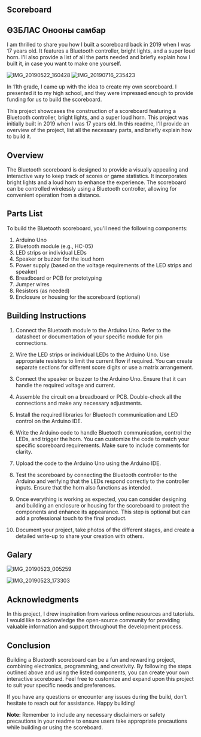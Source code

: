 ## Scoreboard
## ӨЗБЛАС Онооны самбар

I am thrilled to share you how I built a scoreboard back in 2019 when I was 17 years old. It features a Bluetooth controller, bright lights, and a super loud horn. I'll also provide a list of all the parts needed and briefly explain how I built it, in case you want to make one yourself.

![IMG_20190522_160428](https://user-images.githubusercontent.com/53986637/204053355-57f6b70d-31d1-415c-80c3-8af2ac9b2ae0.jpg)
![IMG_20190716_235423](https://github.com/enkhbold470/Scoreboard/IMG_20190716_235423.jpg)

In 11th grade, I came up with the idea to create my own scoreboard. I presented it to my high school, and they were impressed enough to provide funding for us to build the scoreboard.


This project showcases the construction of a scoreboard featuring a Bluetooth controller, bright lights, and a super loud horn. This project was initially built in 2019 when I was 17 years old. In this readme, I'll provide an overview of the project, list all the necessary parts, and briefly explain how to build it.

## Overview

The Bluetooth scoreboard is designed to provide a visually appealing and interactive way to keep track of scores or game statistics. It incorporates bright lights and a loud horn to enhance the experience. The scoreboard can be controlled wirelessly using a Bluetooth controller, allowing for convenient operation from a distance.

## Parts List

To build the Bluetooth scoreboard, you'll need the following components:

1. Arduino Uno
2. Bluetooth module (e.g., HC-05)
3. LED strips or individual LEDs
4. Speaker or buzzer for the loud horn
5. Power supply (based on the voltage requirements of the LED strips and speaker)
6. Breadboard or PCB for prototyping
7. Jumper wires
8. Resistors (as needed)
9. Enclosure or housing for the scoreboard (optional)

## Building Instructions

1. Connect the Bluetooth module to the Arduino Uno. Refer to the datasheet or documentation of your specific module for pin connections.

2. Wire the LED strips or individual LEDs to the Arduino Uno. Use appropriate resistors to limit the current flow if required. You can create separate sections for different score digits or use a matrix arrangement.

3. Connect the speaker or buzzer to the Arduino Uno. Ensure that it can handle the required voltage and current.

4. Assemble the circuit on a breadboard or PCB. Double-check all the connections and make any necessary adjustments.

5. Install the required libraries for Bluetooth communication and LED control on the Arduino IDE.

6. Write the Arduino code to handle Bluetooth communication, control the LEDs, and trigger the horn. You can customize the code to match your specific scoreboard requirements. Make sure to include comments for clarity.

7. Upload the code to the Arduino Uno using the Arduino IDE.

8. Test the scoreboard by connecting the Bluetooth controller to the Arduino and verifying that the LEDs respond correctly to the controller inputs. Ensure that the horn also functions as intended.

9. Once everything is working as expected, you can consider designing and building an enclosure or housing for the scoreboard to protect the components and enhance its appearance. This step is optional but can add a professional touch to the final product.

10. Document your project, take photos of the different stages, and create a detailed write-up to share your creation with others.

## Galary

![IMG_20190523_005259](https://user-images.githubusercontent.com/53986637/204057116-c92d94b4-b0ba-4a5b-881f-f074f5074889.jpg)


![IMG_20190523_173303](https://user-images.githubusercontent.com/53986637/204053369-e136c684-737f-4e6f-a0b0-bd7c0171a948.jpg)

## Acknowledgments

In this project, I drew inspiration from various online resources and tutorials. I would like to acknowledge the open-source community for providing valuable information and support throughout the development process.

## Conclusion

Building a Bluetooth scoreboard can be a fun and rewarding project, combining electronics, programming, and creativity. By following the steps outlined above and using the listed components, you can create your own interactive scoreboard. Feel free to customize and expand upon this project to suit your specific needs and preferences.

If you have any questions or encounter any issues during the build, don't hesitate to reach out for assistance. Happy building!

**Note:** Remember to include any necessary disclaimers or safety precautions in your readme to ensure users take appropriate precautions while building or using the scoreboard.
